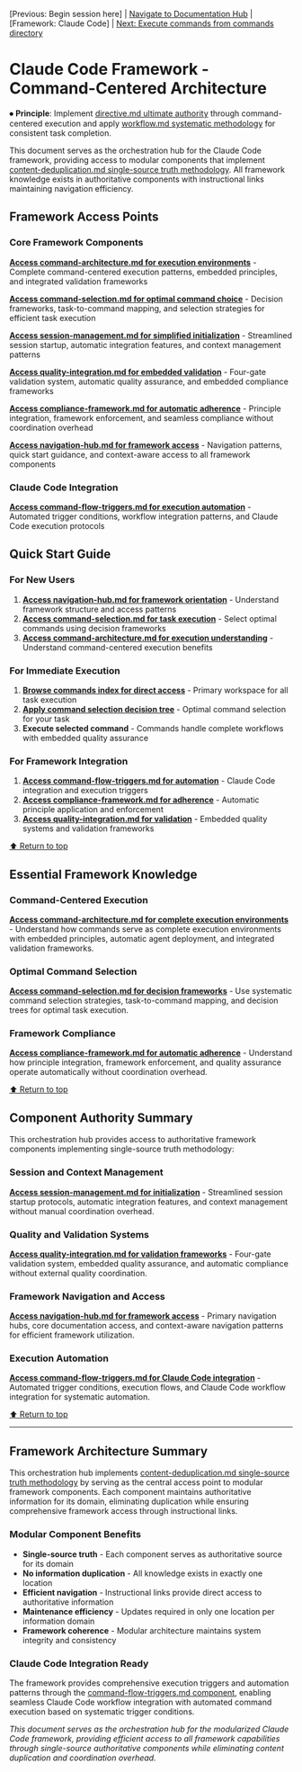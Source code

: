 [Previous: Begin session here] | [Navigate to Documentation Hub](docs/index.md) | [Framework: Claude Code] | [Next: Execute commands from commands directory](commands/)

# Claude Code Framework - Command-Centered Architecture

⏺ **Principle**: Implement [directive.md ultimate authority](docs/principles/directive.md) through command-centered execution and apply [workflow.md systematic methodology](docs/principles/workflow.md) for consistent task completion.

This document serves as the orchestration hub for the Claude Code framework, providing access to modular components that implement [content-deduplication.md single-source truth methodology](docs/principles/content-deduplication.md). All framework knowledge exists in authoritative components with instructional links maintaining navigation efficiency.

## Framework Access Points

### Core Framework Components
**[Access command-architecture.md for execution environments](docs/components/core-framework/command-architecture.md)** - Complete command-centered execution patterns, embedded principles, and integrated validation frameworks

**[Access command-selection.md for optimal command choice](docs/components/core-framework/command-selection.md)** - Decision frameworks, task-to-command mapping, and selection strategies for efficient task execution

**[Access session-management.md for simplified initialization](docs/components/core-framework/session-management.md)** - Streamlined session startup, automatic integration features, and context management patterns

**[Access quality-integration.md for embedded validation](docs/components/core-framework/quality-integration.md)** - Four-gate validation system, automatic quality assurance, and embedded compliance frameworks

**[Access compliance-framework.md for automatic adherence](docs/components/core-framework/compliance-framework.md)** - Principle integration, framework enforcement, and seamless compliance without coordination overhead

**[Access navigation-hub.md for framework access](docs/components/core-framework/navigation-hub.md)** - Navigation patterns, quick start guidance, and context-aware access to all framework components

### Claude Code Integration
**[Access command-flow-triggers.md for execution automation](docs/components/core-framework/command-flow-triggers.md)** - Automated trigger conditions, workflow integration patterns, and Claude Code execution protocols

## Quick Start Guide

### For New Users
1. **[Access navigation-hub.md for framework orientation](docs/components/core-framework/navigation-hub.md)** - Understand framework structure and access patterns
2. **[Access command-selection.md for task execution](docs/components/core-framework/command-selection.md)** - Select optimal commands using decision frameworks
3. **[Access command-architecture.md for execution understanding](docs/components/core-framework/command-architecture.md)** - Understand command-centered execution benefits

### For Immediate Execution
1. **[Browse commands index for direct access](commands/index.md)** - Primary workspace for all task execution
2. **[Apply command selection decision tree](docs/components/core-framework/command-selection.md#command-selection-decision-tree)** - Optimal command selection for your task
3. **Execute selected command** - Commands handle complete workflows with embedded quality assurance

### For Framework Integration
1. **[Access command-flow-triggers.md for automation](docs/components/core-framework/command-flow-triggers.md)** - Claude Code integration and execution triggers
2. **[Access compliance-framework.md for adherence](docs/components/core-framework/compliance-framework.md)** - Automatic principle application and enforcement
3. **[Access quality-integration.md for validation](docs/components/core-framework/quality-integration.md)** - Embedded quality systems and validation frameworks

[⬆ Return to top](#claude-code-framework---command-centered-architecture)

## Essential Framework Knowledge

### Command-Centered Execution
**[Access command-architecture.md for complete execution environments](docs/components/core-framework/command-architecture.md)** - Understand how commands serve as complete execution environments with embedded principles, automatic agent deployment, and integrated validation frameworks.

### Optimal Command Selection  
**[Access command-selection.md for decision frameworks](docs/components/core-framework/command-selection.md)** - Use systematic command selection strategies, task-to-command mapping, and decision trees for optimal task execution.

### Framework Compliance
**[Access compliance-framework.md for automatic adherence](docs/components/core-framework/compliance-framework.md)** - Understand how principle integration, framework enforcement, and quality assurance operate automatically without coordination overhead.

[⬆ Return to top](#claude-code-framework---command-centered-architecture)

## Component Authority Summary

This orchestration hub provides access to authoritative framework components implementing single-source truth methodology:

### Session and Context Management
**[Access session-management.md for initialization](docs/components/core-framework/session-management.md)** - Streamlined session startup protocols, automatic integration features, and context management without manual coordination overhead.

### Quality and Validation Systems
**[Access quality-integration.md for validation frameworks](docs/components/core-framework/quality-integration.md)** - Four-gate validation system, embedded quality assurance, and automatic compliance without external quality coordination.

### Framework Navigation and Access
**[Access navigation-hub.md for framework access](docs/components/core-framework/navigation-hub.md)** - Primary navigation hubs, core documentation access, and context-aware navigation patterns for efficient framework utilization.

### Execution Automation
**[Access command-flow-triggers.md for Claude Code integration](docs/components/core-framework/command-flow-triggers.md)** - Automated trigger conditions, execution flows, and Claude Code workflow integration for systematic automation.

[⬆ Return to top](#claude-code-framework---command-centered-architecture)

---

## Framework Architecture Summary

This orchestration hub implements [content-deduplication.md single-source truth methodology](docs/principles/content-deduplication.md) by serving as the central access point to modular framework components. Each component maintains authoritative information for its domain, eliminating duplication while ensuring comprehensive framework access through instructional links.

### Modular Component Benefits
- **Single-source truth** - Each component serves as authoritative source for its domain
- **No information duplication** - All knowledge exists in exactly one location
- **Efficient navigation** - Instructional links provide direct access to authoritative information  
- **Maintenance efficiency** - Updates required in only one location per information domain
- **Framework coherence** - Modular architecture maintains system integrity and consistency

### Claude Code Integration Ready
The framework provides comprehensive execution triggers and automation patterns through the [command-flow-triggers.md component](docs/components/core-framework/command-flow-triggers.md), enabling seamless Claude Code workflow integration with automated command execution based on systematic trigger conditions.

*This document serves as the orchestration hub for the modularized Claude Code framework, providing efficient access to all framework capabilities through single-source authoritative components while eliminating content duplication and coordination overhead.*